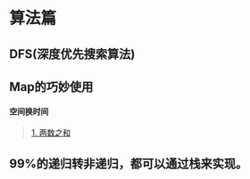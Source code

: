 # 算法篇
## DFS(深度优先搜索算法)

## Map的巧妙使用
#### 空间换时间
> [1. 两数之和](https://leetcode-cn.com/problems/two-sum/)

## 99%的递归转非递归，都可以通过栈来实现。
